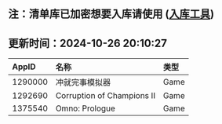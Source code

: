 ## 注：清单库已加密想要入库请使用 ([入库工具](https://github.com/BlankTMing/ManifestAutoUpdate/releases))

## 更新时间：2024-10-26 20:10:27
| AppID | 名称 | 类型  |
| :-------------------- | :----------------------------- | :----------- |
| 1290000 | 冲就完事模拟器| Game |
| 1292690 | Corruption of Champions II| Game |
| 1375540 | Omno: Prologue| Game |
